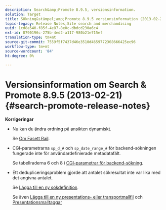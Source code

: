 ```yaml
---
description: Search&amp;Promote 8.9.5, versionsinformation.
solution: Target
title: Sökning&stämpel;amp;Promote 8.9.5 versionsinformation (2013-02-21)
topic-legacy: Release Notes,Site search and merchandising
uuid: 1cd8a540-f85f-4e87-8e0c-dbdcd230a6c4
exl-id: 8790196c-275b-4ed2-a117-980b21e715ef
translation-type: tm+mt
source-git-commit: 7559f5f7437d46e3510d4659772308666425ec96
workflow-type: tm+mt
source-wordcount: '84'
ht-degree: 0%

---
```


# Versionsinformation om Search &amp; Promote 8.9.5 (2013-02-21){#search-promote-release-notes}

**Korrigeringar**

* Nu kan du ändra ordning på ansikten dynamiskt.

   Se [Om Fasett Rail](../c-about-design-menu/c-about-facet-rails.md#concept_1FDC8BCDFFC84A0889DA670F63D5F6DB).

* CGI-parametrarna `sp_d_#` och `sp_date_range_#` för backend-sökningen fungerade inte för användardefinierade metadatafält.

   Se tabellraderna 6 och 8 i [CGI-parametrar för backend-sökning](../c-appendices/c-cgiparameters.md#reference_582E85C3886740C98FE88CA9DF7918E8).

* Ett dedupliceringsproblem gjorde att antalet sökresultat inte var lika med det angivna antalet.

   Se [Lägga till en ny sökdefinition](../c-about-settings-menu/c-about-searching-menu.md#task_98D3A168AB5D4F30A1ADB6E0D48AB648).

   Se även [Lägga till en ny presentations- eller transportmallfil](../c-about-design-menu/c-about-templates.md#task_73199757B6E748CAA604902FF913F012) och [Presentationsmalltaggar](../c-appendices/c-templates.md#reference_F1BBF616BCEC4AD7B2548ECD3CA74C64)
